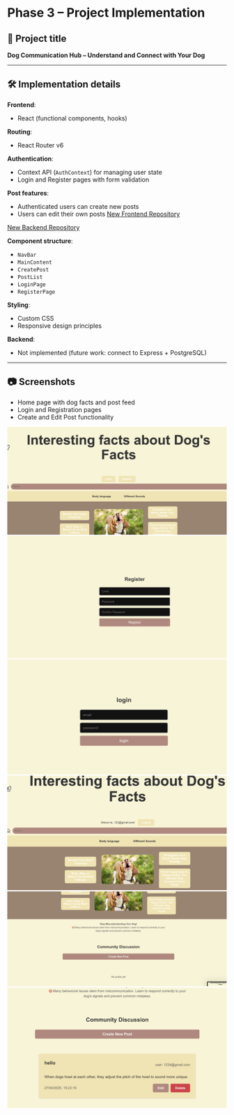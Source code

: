 # Phase 3 – Project Implementation

## 🎯 Project title

**Dog Communication Hub – Understand and Connect with Your Dog**

---

## 🛠️ Implementation details

**Frontend**:  
- React (functional components, hooks)

**Routing**:  
- React Router v6

**Authentication**:  
- Context API (`AuthContext`) for managing user state
- Login and Register pages with form validation

**Post features**:  
- Authenticated users can create new posts
- Users can edit their own posts
[New Frontend Repository](https://github.com/ChenjingZhuang/newfrontend)

[New Backend Repository](https://github.com/ChenjingZhuang/newbackend)

**Component structure**:  
- `NavBar`
- `MainContent`
- `CreatePost`
- `PostList`
- `LoginPage`
- `RegisterPage`

**Styling**:  
- Custom CSS
- Responsive design principles

**Backend**:  
- Not implemented (future work: connect to Express + PostgreSQL)

---

## 📷 Screenshots

- Home page with dog facts and post feed
- Login and Registration pages
- Create and Edit Post functionality

![Homepage](https://github.com/ChenjingZhuang/Advanced-web-development/blob/main/project-aweb/homepage.png)
![R Image](https://github.com/ChenjingZhuang/Advanced-web-development/blob/main/project-aweb/R.png)
![Login](https://github.com/ChenjingZhuang/Advanced-web-development/blob/main/project-aweb/login-.png)
![Login & Register](https://github.com/ChenjingZhuang/Advanced-web-development/blob/main/project-aweb/login%26R.png)
![Post](https://github.com/ChenjingZhuang/Advanced-web-development/blob/main/project-aweb/post.png)
![Post Detail](https://github.com/ChenjingZhuang/Advanced-web-development/blob/main/project-aweb/post-detail.png)



